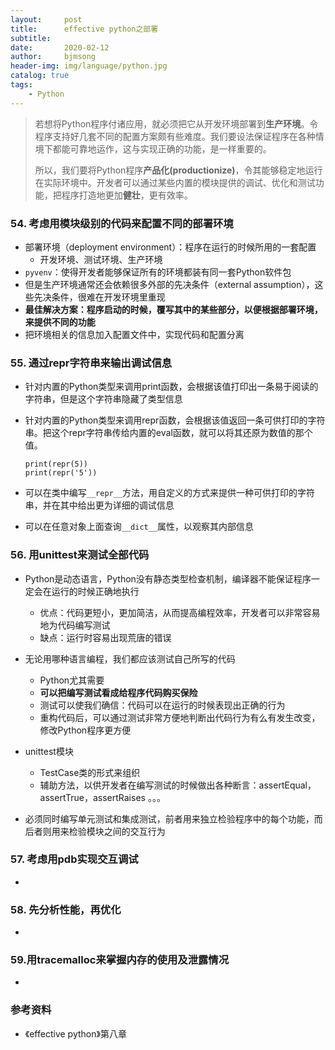```yaml
---
layout:     post
title:      effective python之部署
subtitle:   
date:       2020-02-12
author:     bjmsong
header-img: img/language/python.jpg
catalog: true
tags:
    - Python
---
```

> 若想将Python程序付诸应用，就必须把它从开发环境部署到**生产环境**。令程序支持好几套不同的配置方案颇有些难度。我们要设法保证程序在各种情境下都能可靠地运作，这与实现正确的功能，是一样重要的。
>
> 所以，我们要将Python程序**产品化(productionize)**，令其能够稳定地运行在实际环境中。开发者可以通过某些内置的模块提供的调试、优化和测试功能，把程序打造地更加**健壮**，更有效率。



### 54. 考虑用模块级别的代码来配置不同的部署环境

- 部署环境（deployment environment）：程序在运行的时候所用的一套配置
  - 开发环境、测试环境、生产环境
- `pyvenv`：使得开发者能够保证所有的环境都装有同一套Python软件包
- 但是生产环境通常还会依赖很多外部的先决条件（external assumption），这些先决条件，很难在开发环境里重现
- **最佳解决方案：程序启动的时候，覆写其中的某些部分，以便根据部署环境，来提供不同的功能**
- 把环境相关的信息加入配置文件中，实现代码和配置分离



### 55. 通过repr字符串来输出调试信息

- 针对内置的Python类型来调用print函数，会根据该值打印出一条易于阅读的字符串，但是这个字符串隐藏了类型信息

- 针对内置的Python类型来调用repr函数，会根据该值返回一条可供打印的字符串。把这个repr字符串传给内置的eval函数，就可以将其还原为数值的那个值。

  ```
  print(repr(5))
  print(repr('5'))
  ```

- 可以在类中编写`__repr__`方法，用自定义的方式来提供一种可供打印的字符串，并在其中给出更为详细的调试信息

- 可以在任意对象上面查询`__dict__`属性，以观察其内部信息



### 56. 用unittest来测试全部代码

- Python是动态语言，Python没有静态类型检查机制，编译器不能保证程序一定会在运行的时候正确地执行

  - 优点：代码更短小，更加简洁，从而提高编程效率，开发者可以非常容易地为代码编写测试
  - 缺点：运行时容易出现荒唐的错误

- 无论用哪种语言编程，我们都应该测试自己所写的代码

  - Python尤其需要
  - **可以把编写测试看成给程序代码购买保险**
  - 测试可以使我们确信：代码可以在运行的时候表现出正确的行为
  - 重构代码后，可以通过测试非常方便地判断出代码行为有么有发生改变，修改Python程序更方便

- unittest模块

  - TestCase类的形式来组织
  - 辅助方法，以供开发者在编写测试的时候做出各种断言：assertEqual，assertTrue，assertRaises 。。。

- 必须同时编写单元测试和集成测试，前者用来独立检验程序中的每个功能，而后者则用来检验模块之间的交互行为

  



### 57. 考虑用pdb实现交互调试

- 



### 58. 先分析性能，再优化

- 



### 59.用tracemalloc来掌握内存的使用及泄露情况

- 





### 参考资料

- 《effective python》第八章